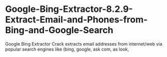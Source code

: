 # Google-Bing-Extractor-8.2.9-Extract-Email-and-Phones-from-Bing-and-Google-Search
Google Bing Extractor Crack extracts email addresses from internet/web via popular search engines like (bing, google, ask com, as look, 
